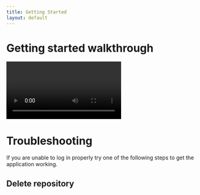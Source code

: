 ```yaml
---
title: Getting Started
layout: default
---
```


# Getting started walkthrough

<video id="video" controls preload="metadata">
   <source src="{{site.baseurl}}/video/getting_started.mp4" type="video/mp4">
   <track label="Español" kind="subtitles" srclang="es" src="{{site.baseurl}}/video/getting_started.vtt">
</video>

# Troubleshooting

If you are unable to log in properly try one of the following steps to get the application working.

## Delete repository


